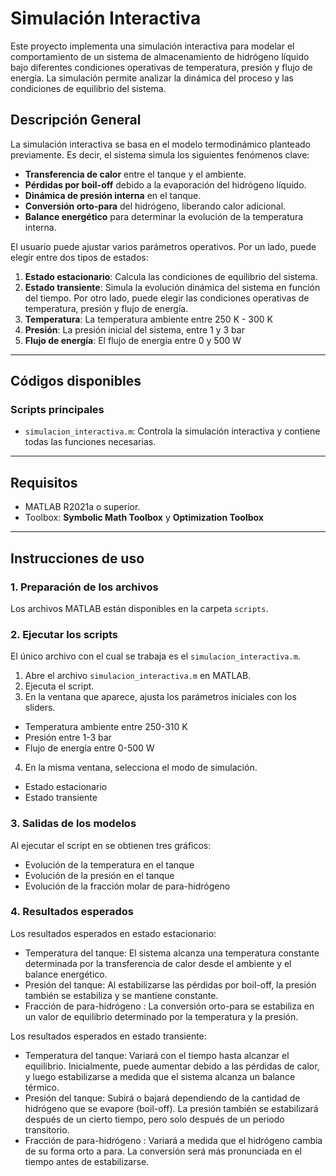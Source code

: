 # Simulación Interactiva

Este proyecto implementa una simulación interactiva para modelar el comportamiento de un sistema de almacenamiento de hidrógeno líquido bajo diferentes condiciones operativas de temperatura, presión y flujo de energía. La simulación permite analizar la dinámica del proceso y las condiciones de equilibrio del sistema.

## **Descripción General**

La simulación interactiva se basa en el modelo termodinámico planteado previamente. Es decir, el sistema simula los siguientes fenómenos clave:
- **Transferencia de calor** entre el tanque y el ambiente.
- **Pérdidas por boil-off** debido a la evaporación del hidrógeno líquido.
- **Dinámica de presión interna** en el tanque.
- **Conversión orto-para** del hidrógeno, liberando calor adicional.
- **Balance energético** para determinar la evolución de la temperatura interna.

El usuario puede ajustar varios parámetros operativos. Por un lado, puede elegir entre dos tipos de estados:
1. **Estado estacionario**: Calcula las condiciones de equilibrio del sistema.
2. **Estado transiente**: Simula la evolución dinámica del sistema en función del tiempo.
Por otro lado, puede elegir las condiciones operativas de temperatura, presión y flujo de energía.
1. **Temperatura**: La temperatura ambiente entre 250 K - 300 K
2. **Presión**: La presión inicial del sistema, entre 1 y 3 bar
3. **Flujo de energía**: El flujo de energía entre 0 y 500 W

---

## **Códigos disponibles**

### Scripts principales
- `simulacion_interactiva.m`: Controla la simulación interactiva y contiene todas las funciones necesarias.

---

## **Requisitos**

- MATLAB R2021a o superior.
- Toolbox: **Symbolic Math Toolbox** y **Optimization Toolbox**

---

## Instrucciones de uso

### 1. Preparación de los archivos
Los archivos MATLAB están disponibles en la carpeta `scripts`. 

### 2. Ejecutar los scripts
El único archivo con el cual se trabaja es el `simulacion_interactiva.m`. 
1. Abre el archivo `simulacion_interactiva.m` en MATLAB.
2. Ejecuta el script.
3. En la ventana que aparece, ajusta los parámetros iniciales con los sliders.
  - Temperatura ambiente entre 250-310 K
  - Presión entre 1-3 bar
  - Flujo de energía entre 0-500 W
4. En la misma ventana, selecciona el modo de simulación.
  - Estado estacionario
  - Estado transiente

### 3. Salidas de los modelos
Al ejecutar el script en se obtienen tres gráficos:
- Evolución de la temperatura en el tanque
- Evolución de la presión en el tanque
- Evolución de la fracción molar de para-hidrógeno

### 4. Resultados esperados
Los resultados esperados en estado estacionario:
- Temperatura del tanque: El sistema alcanza una temperatura constante determinada por la transferencia de calor desde el ambiente y el balance energético.
- Presión del tanque: Al estabilizarse las pérdidas por boil-off, la presión también se estabiliza y se mantiene constante.
- Fracción de para-hidrógeno : La conversión orto-para se estabiliza en un valor de equilibrio determinado por la temperatura y la presión.

Los resultados esperados en estado transiente: 
- Temperatura del tanque: Variará con el tiempo hasta alcanzar el equilibrio. Inicialmente, puede aumentar debido a las pérdidas de calor, y luego estabilizarse a medida que el sistema alcanza un balance térmico.
- Presión del tanque: Subirá o bajará dependiendo de la cantidad de hidrógeno que se evapore (boil-off). La presión también se estabilizará después de un cierto tiempo, pero solo después de un periodo transitorio.
- Fracción de para-hidrógeno : Variará a medida que el hidrógeno cambia de su forma orto a para. La conversión será más pronunciada en el tiempo antes de estabilizarse.

